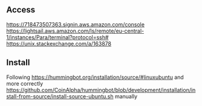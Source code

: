 ## Access
https://718473507363.signin.aws.amazon.com/console
https://lightsail.aws.amazon.com/ls/remote/eu-central-1/instances/Para/terminal?protocol=ssh#
https://unix.stackexchange.com/a/163878

## Install

Following https://hummingbot.org/installation/source/#linuxubuntu and more correctly https://github.com/CoinAlpha/hummingbot/blob/development/installation/install-from-source/install-source-ubuntu.sh manually

